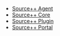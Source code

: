 - [Source++ Agent](./01-agent-licenses.md)
- [Source++ Core](./02-core-licenses.md)
- [Source++ Plugin](./03-plugin-licenses.md)
- [Source++ Portal](./04-portal-licenses.md)
